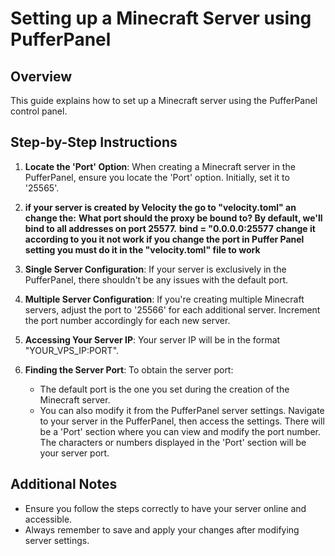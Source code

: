 # Setting up a Minecraft Server using PufferPanel

## Overview

This guide explains how to set up a Minecraft server using the PufferPanel control panel.

## Step-by-Step Instructions

1. **Locate the 'Port' Option**: When creating a Minecraft server in the PufferPanel, ensure you locate the 'Port' option. Initially, set it to '25565'.

3. **if your server is created by Velocity the go to "velocity.toml" an change the:**
**What port should the proxy be bound to? By default, we'll bind to all addresses on port 25577.**
**bind = "0.0.0.0:25577**
**change it according to you it not work if you change the port in Puffer Panel setting you must do it in the "velocity.toml" file to work**

4. **Single Server Configuration**: If your server is exclusively in the PufferPanel, there shouldn't be any issues with the default port.

5. **Multiple Server Configuration**: If you're creating multiple Minecraft servers, adjust the port to '25566' for each additional server. Increment the port number accordingly for each new server.

6. **Accessing Your Server IP**: Your server IP will be in the format "YOUR_VPS_IP:PORT". 

7. **Finding the Server Port**: To obtain the server port:
    - The default port is the one you set during the creation of the Minecraft server.
    - You can also modify it from the PufferPanel server settings. Navigate to your server in the PufferPanel, then access the settings. There will be a 'Port' section where you can view and modify the port number. The characters or numbers displayed in the 'Port' section will be your server port.

## Additional Notes

- Ensure you follow the steps correctly to have your server online and accessible.
- Always remember to save and apply your changes after modifying server settings.
